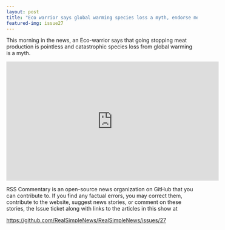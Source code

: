 ```yaml
---
layout: post
title: "Eco warrior says global warming species loss a myth, endorse meat production."
featured-img: issue27
---
```


This morning in the news, an Eco-warrior says that going stopping meat production is pointless and catastrophic species loss from global warming is a myth.

<iframe width="560" height="315" src="https://www.youtube.com/embed/YfRQN5a0RlM" frameborder="0" allow="accelerometer; autoplay; encrypted-media; gyroscope; picture-in-picture" allowfullscreen></iframe>

RSS Commentary is an open-source news organization on GitHub that you can contribute to. If you find any factual errors, you may correct them, contribute to the website, suggest news stories, or comment on these stories, the Issue ticket along with links to the articles in this show at 

<https://github.com/RealSimpleNews/RealSimpleNews/issues/27>
